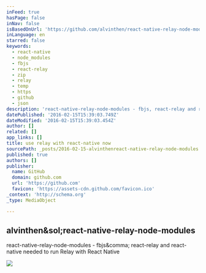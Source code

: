 ```yaml
---
inFeed: true
hasPage: false
inNav: false
isBasedOnUrl: 'https://github.com/alvinthen/react-native-relay-node-modules'
inLanguage: en
starred: false
keywords:
  - react-native
  - node_modules
  - fbjs
  - react-relay
  - zip
  - relay
  - temp
  - https
  - github
  - json
description: 'react-native-relay-node-modules - fbjs, react-relay and react-native needed to run Relay with React Native'
datePublished: '2016-02-15T15:39:03.749Z'
dateModified: '2016-02-15T15:39:03.454Z'
author: []
related: []
app_links: []
title: use relay with react-native now
sourcePath: _posts/2016-02-15-alvinthenreact-native-relay-node-modules.md
published: true
authors: []
publisher:
  name: GitHub
  domain: github.com
  url: 'https://github.com'
  favicon: 'https://assets-cdn.github.com/favicon.ico'
_context: 'http://schema.org'
_type: MediaObject

---
```

<article style=""><h1>alvinthen&amp;sol;react-native-relay-node-modules</h1><p>react-native-relay-node-modules - fbjs&amp;comma; react-relay and react-native needed to run Relay with React Native</p><img src="https://avatars0.githubusercontent.com/u/771989?v=3&amp;s=400" /></article>